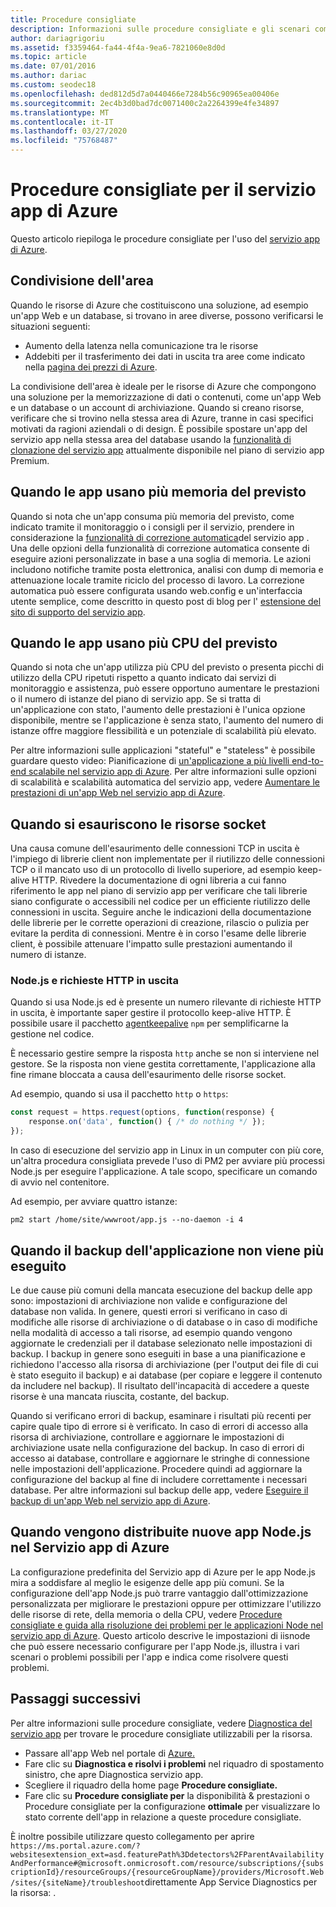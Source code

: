 ```yaml
---
title: Procedure consigliate
description: Informazioni sulle procedure consigliate e gli scenari comuni di risoluzione dei problemi per l'esecuzione dell'app nel servizio app di Azure.Learn best practices and the common troubleshooting scenarios for your app running in Azure App Service.
author: dariagrigoriu
ms.assetid: f3359464-fa44-4f4a-9ea6-7821060e8d0d
ms.topic: article
ms.date: 07/01/2016
ms.author: dariac
ms.custom: seodec18
ms.openlocfilehash: ded812d5d7a0440466e7284b56c90965ea00406e
ms.sourcegitcommit: 2ec4b3d0bad7dc0071400c2a2264399e4fe34897
ms.translationtype: MT
ms.contentlocale: it-IT
ms.lasthandoff: 03/27/2020
ms.locfileid: "75768487"
---
```

# <a name="best-practices-for-azure-app-service"></a>Procedure consigliate per il servizio app di Azure
Questo articolo riepiloga le procedure consigliate per l'uso del [servizio app di Azure](https://go.microsoft.com/fwlink/?LinkId=529714). 

## <a name="colocation"></a><a name="colocation"></a>Condivisione dell'area
Quando le risorse di Azure che costituiscono una soluzione, ad esempio un'app Web e un database, si trovano in aree diverse, possono verificarsi le situazioni seguenti:

* Aumento della latenza nella comunicazione tra le risorse
* Addebiti per il trasferimento dei dati in uscita tra aree come indicato nella [pagina dei prezzi di Azure](https://azure.microsoft.com/pricing/details/data-transfers).

La condivisione dell'area è ideale per le risorse di Azure che compongono una soluzione per la memorizzazione di dati o contenuti, come un'app Web e un database o un account di archiviazione. Quando si creano risorse, verificare che si trovino nella stessa area di Azure, tranne in casi specifici motivati da ragioni aziendali o di design. È possibile spostare un'app del servizio app nella stessa area del database usando la [funzionalità di clonazione del servizio app](app-service-web-app-cloning.md) attualmente disponibile nel piano di servizio app Premium.   

## <a name="when-apps-consume-more-memory-than-expected"></a><a name="memoryresources"></a>Quando le app usano più memoria del previsto
Quando si nota che un'app consuma più memoria del previsto, come indicato tramite il monitoraggio o i consigli per il servizio, prendere in considerazione la [funzionalità di correzione automatica](https://azure.microsoft.com/blog/auto-healing-windows-azure-web-sites)del servizio app . Una delle opzioni della funzionalità di correzione automatica consente di eseguire azioni personalizzate in base a una soglia di memoria. Le azioni includono notifiche tramite posta elettronica, analisi con dump di memoria e attenuazione locale tramite riciclo del processo di lavoro. La correzione automatica può essere configurata usando web.config e un'interfaccia utente semplice, come descritto in questo post di blog per l' [estensione del sito di supporto del servizio app](https://azure.microsoft.com/blog/additional-updates-to-support-site-extension-for-azure-app-service-web-apps).   

## <a name="when-apps-consume-more-cpu-than-expected"></a><a name="CPUresources"></a>Quando le app usano più CPU del previsto
Quando si nota che un'app utilizza più CPU del previsto o presenta picchi di utilizzo della CPU ripetuti rispetto a quanto indicato dai servizi di monitoraggio e assistenza, può essere opportuno aumentare le prestazioni o il numero di istanze del piano di servizio app. Se si tratta di un'applicazione con stato, l'aumento delle prestazioni è l'unica opzione disponibile, mentre se l'applicazione è senza stato, l'aumento del numero di istanze offre maggiore flessibilità e un potenziale di scalabilità più elevato. 

Per altre informazioni sulle applicazioni "stateful" e "stateless" è possibile guardare questo video: Pianificazione di [un'applicazione a più livelli end-to-end scalabile nel servizio app di Azure](https://channel9.msdn.com/Events/TechEd/NorthAmerica/2014/DEV-B414#fbid=?hashlink=fbid). Per altre informazioni sulle opzioni di scalabilità e scalabilità automatica del servizio app, vedere [Aumentare le prestazioni di un'app Web nel servizio app di Azure](manage-scale-up.md).  

## <a name="when-socket-resources-are-exhausted"></a><a name="socketresources"></a>Quando si esauriscono le risorse socket
Una causa comune dell'esaurimento delle connessioni TCP in uscita è l'impiego di librerie client non implementate per il riutilizzo delle connessioni TCP o il mancato uso di un protocollo di livello superiore, ad esempio keep-alive HTTP. Rivedere la documentazione di ogni libreria a cui fanno riferimento le app nel piano di servizio app per verificare che tali librerie siano configurate o accessibili nel codice per un efficiente riutilizzo delle connessioni in uscita. Seguire anche le indicazioni della documentazione delle librerie per le corrette operazioni di creazione, rilascio o pulizia per evitare la perdita di connessioni. Mentre è in corso l'esame delle librerie client, è possibile attenuare l'impatto sulle prestazioni aumentando il numero di istanze.

### <a name="nodejs-and-outgoing-http-requests"></a>Node.js e richieste HTTP in uscita
Quando si usa Node.js ed è presente un numero rilevante di richieste HTTP in uscita, è importante saper gestire il protocollo keep-alive HTTP. È possibile usare il pacchetto [agentkeepalive](https://www.npmjs.com/package/agentkeepalive) `npm` per semplificarne la gestione nel codice.

È necessario gestire sempre la risposta `http` anche se non si interviene nel gestore. Se la risposta non viene gestita correttamente, l'applicazione alla fine rimane bloccata a causa dell'esaurimento delle risorse socket.

Ad esempio, quando si usa il pacchetto `http` o `https`:

```javascript
const request = https.request(options, function(response) {
    response.on('data', function() { /* do nothing */ });
});
```

In caso di esecuzione del servizio app in Linux in un computer con più core, un'altra procedura consigliata prevede l'uso di PM2 per avviare più processi Node.js per eseguire l'applicazione. A tale scopo, specificare un comando di avvio nel contenitore.

Ad esempio, per avviare quattro istanze:

```
pm2 start /home/site/wwwroot/app.js --no-daemon -i 4
```

## <a name="when-your-app-backup-starts-failing"></a><a name="appbackup"></a>Quando il backup dell'applicazione non viene più eseguito
Le due cause più comuni della mancata esecuzione del backup delle app sono: impostazioni di archiviazione non valide e configurazione del database non valida. In genere, questi errori si verificano in caso di modifiche alle risorse di archiviazione o di database o in caso di modifiche nella modalità di accesso a tali risorse, ad esempio quando vengono aggiornate le credenziali per il database selezionato nelle impostazioni di backup. I backup in genere sono eseguiti in base a una pianificazione e richiedono l'accesso alla risorsa di archiviazione (per l'output dei file di cui è stato eseguito il backup) e ai database (per copiare e leggere il contenuto da includere nel backup). Il risultato dell'incapacità di accedere a queste risorse è una mancata riuscita, costante, del backup. 

Quando si verificano errori di backup, esaminare i risultati più recenti per capire quale tipo di errore si è verificato. In caso di errori di accesso alla risorsa di archiviazione, controllare e aggiornare le impostazioni di archiviazione usate nella configurazione del backup. In caso di errori di accesso ai database, controllare e aggiornare le stringhe di connessione nelle impostazioni dell'applicazione. Procedere quindi ad aggiornare la configurazione del backup al fine di includere correttamente i necessari database. Per altre informazioni sul backup delle app, vedere [Eseguire il backup di un'app Web nel servizio app di Azure](manage-backup.md).

## <a name="when-new-nodejs-apps-are-deployed-to-azure-app-service"></a><a name="nodejs"></a>Quando vengono distribuite nuove app Node.js nel Servizio app di Azure
La configurazione predefinita del Servizio app di Azure per le app Node.js mira a soddisfare al meglio le esigenze delle app più comuni. Se la configurazione dell'app Node.js può trarre vantaggio dall'ottimizzazione personalizzata per migliorare le prestazioni oppure per ottimizzare l'utilizzo delle risorse di rete, della memoria o della CPU, vedere [Procedure consigliate e guida alla risoluzione dei problemi per le applicazioni Node nel servizio app di Azure](app-service-web-nodejs-best-practices-and-troubleshoot-guide.md). Questo articolo descrive le impostazioni di iisnode che può essere necessario configurare per l'app Node.js, illustra i vari scenari o problemi possibili per l'app e indica come risolvere questi problemi.


## <a name="next-steps"></a>Passaggi successivi
Per altre informazioni sulle procedure consigliate, vedere [Diagnostica del servizio app](https://docs.microsoft.com/azure/app-service/overview-diagnostics) per trovare le procedure consigliate utilizzabili per la risorsa.

- Passare all'app Web nel portale di [Azure.](https://portal.azure.com)
- Fare clic su **Diagnostica e risolvi i problemi** nel riquadro di spostamento sinistro, che apre Diagnostica servizio app.
- Scegliere il riquadro della home page **Procedure consigliate.**
- Fare clic su **Procedure consigliate per** la disponibilità & prestazioni o Procedure consigliate per la configurazione **ottimale** per visualizzare lo stato corrente dell'app in relazione a queste procedure consigliate.

È inoltre possibile utilizzare questo collegamento per aprire `https://ms.portal.azure.com/?websitesextension_ext=asd.featurePath%3Ddetectors%2FParentAvailabilityAndPerformance#@microsoft.onmicrosoft.com/resource/subscriptions/{subscriptionId}/resourceGroups/{resourceGroupName}/providers/Microsoft.Web/sites/{siteName}/troubleshoot`direttamente App Service Diagnostics per la risorsa: .